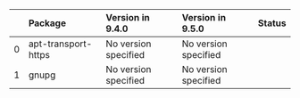 <!-- markdown-link-check-disable -->

|    | Package             | Version in 9.4.0     | Version in 9.5.0     | Status   |
|---:|:--------------------|:---------------------|:---------------------|:---------|
|  0 | apt-transport-https | No version specified | No version specified |          |
|  1 | gnupg               | No version specified | No version specified |          |